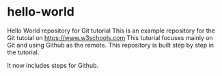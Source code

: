 # hello-world
Hello World repository for Git tutorial
This is an example repository for the Git tutoial on https://www.w3schools.com
This tutorial focuses mainly on Git and using Github as the remote.
This repository is built step by step in the tutorial.

It now includes steps for Github.
